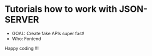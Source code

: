 # Tutorials how to work with JSON-SERVER

- GOAL: Create fake APIs super fast!
- Who: Fontend

Happy coding !!!
